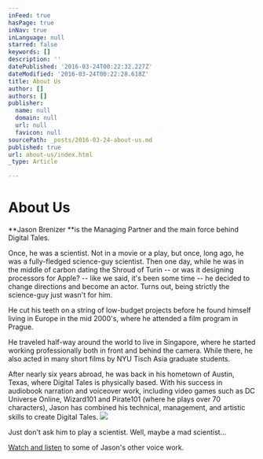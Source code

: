 ```yaml
---
inFeed: true
hasPage: true
inNav: true
inLanguage: null
starred: false
keywords: []
description: ''
datePublished: '2016-03-24T00:22:32.227Z'
dateModified: '2016-03-24T00:22:28.618Z'
title: About Us
author: []
authors: []
publisher:
  name: null
  domain: null
  url: null
  favicon: null
sourcePath: _posts/2016-03-24-about-us.md
published: true
url: about-us/index.html
_type: Article

---
```

# About Us

**Jason Brenizer **is the Managing Partner and the main force behind Digital Tales.

Once, he was a scientist. Not in a movie or a play, but once, long ago, he was a fully-fledged science-guy scientist. Then one day, while he was in the middle of carbon dating the Shroud of Turin -- or was it designing processors for Apple? -- like we said, it's been some time -- he decided to change directions and become an actor. Turns out, being strictly the science-guy just wasn't for him.

He cut his teeth on a string of low-budget projects before he found himself living in Europe in the mid 2000's, where he attended a film program in Prague.

He traveled half-way around the world to live in Singapore, where he started working professionally both in front and behind the camera. While there, he also acted in many short films by NYU Tisch Asia graduate students.

After nearly six years abroad, he was back in his hometown of Austin, Texas, where Digital Tales is physically based. With his success in audiobook narration and voiceover work, including video games such as DC Universe Online, Wizard101 and Pirate101 (where he plays over 70 characters), Jason has combined his technical, management, and artistic skills to create Digital Tales.
![](https://the-grid-user-content.s3-us-west-2.amazonaws.com/0da1e30d-3144-4d77-9df1-9d40a1b866fa.jpg)

Just don't ask him to play a scientist. Well, maybe a mad scientist...

[Watch and listen][0] to some of Jason's other voice work.

[0]: null